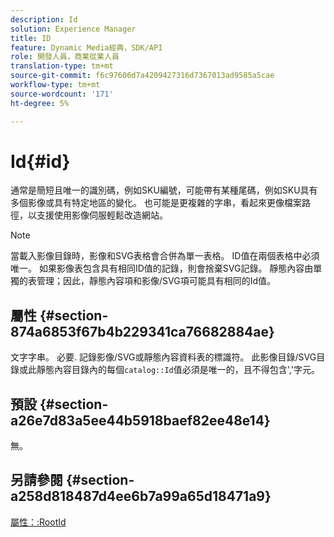 ```yaml
---
description: Id
solution: Experience Manager
title: ID
feature: Dynamic Media經典，SDK/API
role: 開發人員，商業從業人員
translation-type: tm+mt
source-git-commit: f6c97606d7a4209427316d7367013ad9585a5cae
workflow-type: tm+mt
source-wordcount: '171'
ht-degree: 5%

---
```



# Id{#id}

通常是簡短且唯一的識別碼，例如SKU編號，可能帶有某種尾碼，例如SKU具有多個影像或具有特定地區的變化。 也可能是更複雜的字串，看起來更像檔案路徑，以支援使用影像伺服輕鬆改造網站。

>[!NOTE]
>
>當載入影像目錄時，影像和SVG表格會合併為單一表格。 ID值在兩個表格中必須唯一。 如果影像表包含具有相同ID值的記錄，則會捨棄SVG記錄。 靜態內容由單獨的表管理；因此，靜態內容項和影像/SVG項可能具有相同的Id值。

## 屬性 {#section-874a6853f67b4b229341ca76682884ae}

文字字串。 必要. 記錄影像/SVG或靜態內容資料表的標識符。 此影像目錄/SVG目錄或此靜態內容目錄內的每個`catalog::Id`值必須是唯一的，且不得包含&#39;,&#39;字元。

## 預設 {#section-a26e7d83a5ee44b5918baef82ee48e14}

無。

## 另請參閱 {#section-a258d818487d4ee6b7a99a65d18471a9}

[屬性：:RootId](../../../../../../is-api/image-catalog/image-serving-api-ref/c-image-catalog-reference/c-attributes-reference/r-rootid.md#reference-13653312925e4a08b90f99961d53f546)
